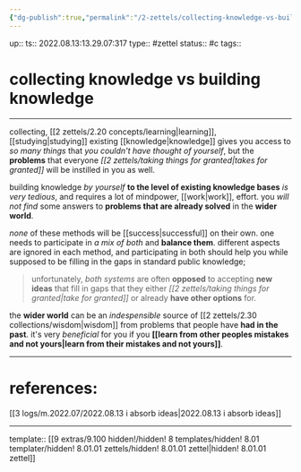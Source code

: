 ```yaml
---
{"dg-publish":true,"permalink":"/2-zettels/collecting-knowledge-vs-building-knowledge/","dgHomeLink":true,"dgPassFrontmatter":false}
---
```


up:: 
ts:: 2022.08.13:13.29.07:317
type:: #zettel
status:: #c 
tags:: 

# collecting knowledge vs building knowledge
____

collecting, [[2 zettels/2.20 concepts/learning|learning]], [[studying|studying]] existing [[knowledge|knowledge]] gives you access to *so many things* that *you couldn't have thought of yourself*, but the **problems** that everyone *[[2 zettels/taking things for granted|takes for granted]]* will be instilled in you as well.

building knowledge *by yourself* **to the level of existing knowledge bases** *is very tedious*, and requires a lot of mindpower, [[work|work]], effort. you *will not find* some answers to **problems that are already solved** in the **wider world**.

*none* of these methods will be [[success|successful]] on their own. one needs to participate in *a mix of both* and **balance them**.
	different aspects are ignored in each method, and participating in both should help you while supposed to be filling in the gaps in standard public knowledge;
>	unfortunately, *both systems* are often **opposed** to accepting **new ideas** that fill in gaps that they either *[[2 zettels/taking things for granted|take for granted]]* or already **have other options** for.

the **wider world** can be an *indespensible* source of [[2 zettels/2.30 collections/wisdom|wisdom]] from problems that people have **had in the past**. it's very *beneficial* for you if you **[[learn from other peoples mistakes and not yours|learn from their mistakes and not yours]]**.


____
# references:

[[3 logs/m.2022.07/2022.08.13 i absorb ideas|2022.08.13 i absorb ideas]]

____
template:: [[9 extras/9.100 hidden!/hidden! 8 templates/hidden! 8.01 templater/hidden! 8.01.01 zettels/hidden! 8.01.01 zettel|hidden! 8.01.01 zettel]]
